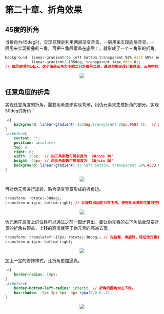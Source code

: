 # 第二十章、折角效果

## 45度的折角

当折角为45deg时，实现原理是利用两层渐变背景，一层用来实现底层背景，一层用来实现折叠的三角，再把三角层覆盖在底层上，就形成了一个三角形的折角。

```css
background: linear-gradient(to left bottom,transparent 50%,#333 50%) no-repeat right top / 20px 20px,
            linear-gradient(-135deg, transparent 14px,#58a 0);
// 底层透明为14px，这个值是三角大小的二分之根号二倍，通过勾股定理计算得出，三角中的20px是渐变的长和宽，背景渐变中14px的是对角线的长度，即三角形的高。
```

<div align=center><img src="/note/images/css-secret/20/1.png"></div>  

## 任意角度的折角

实现任意角度的折角，需要用渐变来实现背景，用伪元素来生成折角的部分。实现30deg的折角：

```css
.a{
    background: linear-gradient(-150deg,transparent 20px,#58a 0);  // 20px为折角直角三角形的高
}
.a:before{
    content: "";
    position: absolute;
    top: 0;
    right: 0;
    width: 23px;  // 由三角函数可得长度为  20/cos 30°  
    height: 40px; // 由三角函数可得高度为  20/sin 30° 
    background: linear-gradient( to left bottom, transparent 50%,#333 0) right top no-repeat;
}
```

<div align=center><img src="/note/images/css-secret/20/2.png"></div>  

再对伪元素进行旋转，贴合渐变背景形成的折角边。

```css
transform: rotate(-30deg);
transform-origin: bottom right; // 让旋转点固定为右下角，使得伪元素的位置可控性更高，这样伪元素右下角会贴合主元素边缘，这样伪元素就只要在高度这个方向上移动就可以贴合背景。
```

<div align=center><img src="/note/images/css-secret/20/3.png"></div>  

伪元素在高度上的位移可以通过之前一图计算出，要让伪元素的右下角贴合渐变背景的折角右顶点，上移的高度就等于伪元素的高减去宽。

```css
transform: translateY(-17px) rotate(-30deg); // 先位移，再旋转，保证伪元素右下角的位置固定在右边缘
transform-origin: bottom right;
```

<div align=center><img src="/note/images/css-secret/20/4.png"></div>  

加上一定的修饰样式，让折角更加逼真。

```css
.a{
    border-radius: 10px;
}
.a:before{
    border-bottom-left-radius: inherit; // 折角的圆角为左下角。
    box-shadow: -5px 5px 8px -3px rgba(0,0,0,.2);
}
```

<div align=center><img src="/note/images/css-secret/20/5.png"></div>  

